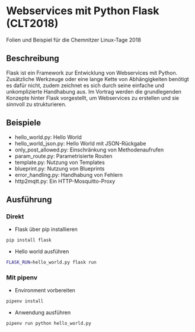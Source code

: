 # Webservices mit Python Flask (CLT2018)

Folien und Beispiel für die Chemnitzer Linux-Tage 2018

## Beschreibung

Flask ist ein Framework zur Entwicklung von Webservices mit Python. Zusätzliche Werkzeuge oder eine lange Kette von Abhängigkeiten benötigt es dafür nicht, zudem zeichnet es sich durch seine einfache und unkomplizierte Handhabung aus. Im Vortrag werden die grundlegenden Konzepte hinter Flask vorgestellt, um Webservices zu erstellen und sie sinnvoll zu strukturieren.

## Beispiele

* hello_world.py: Hello World
* hello_world_json.py: Hello World mit JSON-Rückgabe
* only_post_allowed.py: Einschränkung von Methodenaufrufen
* param_route.py: Parametrisierte Routen
* template.py: Nutzung von Templates
* blueprint.py: Nutzung von Blueprints
* error_handling.py: Handhabung von Fehlern
* http2mqtt.py: Ein HTTP-Mosquitto-Proxy

## Ausführung

### Direkt

* Flask über pip installieren

```bash
pip install flask
```

* Hello world ausführen

```bash
FLASK_RUN=hello_world.py flask run
```

### Mit pipenv

* Environment vorbereiten

```bash
pipenv install
```
    
* Anwendung ausführen

```bash
pipenv run python hello_world.py
```
